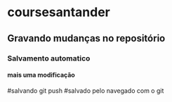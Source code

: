 # coursesantander
## Gravando mudanças no repositório 
### Salvamento automatico
#### mais uma modificação
#salvando git push
#salvado pelo navegado com o git
